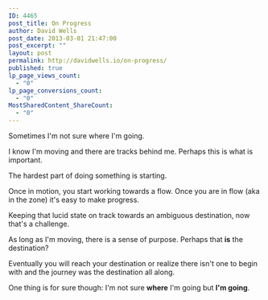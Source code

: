 ```yaml
---
ID: 4465
post_title: On Progress
author: David Wells
post_date: 2013-03-01 21:47:00
post_excerpt: ""
layout: post
permalink: http://davidwells.io/on-progress/
published: true
lp_page_views_count:
  - "0"
lp_page_conversions_count:
  - "0"
MostSharedContent_ShareCount:
  - "0"
---
```

Sometimes I'm not sure where I'm going. 

I know I'm moving and there are tracks behind me. Perhaps this is what is important.

The hardest part of doing something is starting.

Once in motion, you start working towards a flow. Once you are in flow (aka in the zone) it's easy to make progress.

Keeping that lucid state on track towards an ambiguous destination, now that's a challenge.

As long as I'm moving, there is a sense of purpose. Perhaps that <strong>is</strong> the destination?

Eventually you will reach your destination or realize there isn't one to begin with and the journey was the destination all along.

One thing is for sure though: I'm not sure <strong>where</strong> I'm going but <strong>I'm going</strong>.